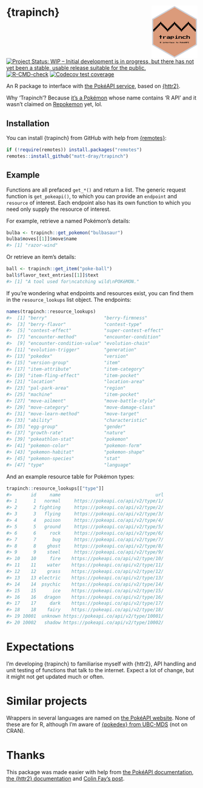
<!-- README.md is generated from README.Rmd. Please edit that file -->

# {trapinch} <img src="man/figures/logo.png" align="right" height="138" />

<!-- badges: start -->

[![Project Status: WIP – Initial development is in progress, but there
has not yet been a stable, usable release suitable for the
public.](https://www.repostatus.org/badges/latest/wip.svg)](https://www.repostatus.org/#wip)
[![R-CMD-check](https://github.com/matt-dray/trapinch/workflows/R-CMD-check/badge.svg)](https://github.com/matt-dray/trapinch/actions)
[![Codecov test
coverage](https://codecov.io/gh/matt-dray/trapinch/branch/main/graph/badge.svg)](https://app.codecov.io/gh/matt-dray/trapinch?branch=main)
<!-- badges: end -->

An R package to interface with [the PokéAPI
service](https://pokeapi.co/), based on
[{httr2}](https://httr2.r-lib.org/).

Why ‘Trapinch’? Because [it’s a
Pokémon](https://bulbapedia.bulbagarden.net/wiki/Trapinch_(Pok%C3%A9mon))
whose name contains ‘R API’ and it wasn’t claimed on
[Repokemon](https://cheeaun.github.io/repokemon/) yet, lol.

## Installation

You can install {trapinch} from GitHub with help from
[{remotes}](https://remotes.r-lib.org/):

``` r
if (!require(remotes)) install.packages("remotes")
remotes::install_github("matt-dray/trapinch")
```

## Example

Functions are all prefaced `get_*()` and return a list. The generic
request function is `get_pokeapi()`, to which you can provide an
`endpoint` and `resource` of interest. Each endpoint also has its own
function to which you need only supply the resource of interest.

For example, retrieve a named Pokémon’s details:

``` r
bulba <- trapinch::get_pokemon("bulbasaur")
bulba$moves[[1]]$move$name
#> [1] "razor-wind"
```

Or retrieve an item’s details:

``` r
ball <- trapinch::get_item("poke-ball")
ball$flavor_text_entries[[1]]$text
#> [1] "A tool used for\ncatching wild\nPOKéMON."
```

If you’re wondering what endpoints and resources exist, you can find
them in the `resource_lookups` list object. The endpoints:

``` r
names(trapinch::resource_lookups)
#>  [1] "berry"                     "berry-firmness"           
#>  [3] "berry-flavor"              "contest-type"             
#>  [5] "contest-effect"            "super-contest-effect"     
#>  [7] "encounter-method"          "encounter-condition"      
#>  [9] "encounter-condition-value" "evolution-chain"          
#> [11] "evolution-trigger"         "generation"               
#> [13] "pokedex"                   "version"                  
#> [15] "version-group"             "item"                     
#> [17] "item-attribute"            "item-category"            
#> [19] "item-fling-effect"         "item-pocket"              
#> [21] "location"                  "location-area"            
#> [23] "pal-park-area"             "region"                   
#> [25] "machine"                   "item-pocket"              
#> [27] "move-ailment"              "move-battle-style"        
#> [29] "move-category"             "move-damage-class"        
#> [31] "move-learn-method"         "move-target"              
#> [33] "ability"                   "characteristic"           
#> [35] "egg-group"                 "gender"                   
#> [37] "growth-rate"               "nature"                   
#> [39] "pokeathlon-stat"           "pokemon"                  
#> [41] "pokemon-color"             "pokemon-form"             
#> [43] "pokemon-habitat"           "pokemon-shape"            
#> [45] "pokemon-species"           "stat"                     
#> [47] "type"                      "language"
```

And an example resource table for Pokémon types:

``` r
trapinch::resource_lookups[["type"]]
#>       id     name                                   url
#> 1      1   normal     https://pokeapi.co/api/v2/type/1/
#> 2      2 fighting     https://pokeapi.co/api/v2/type/2/
#> 3      3   flying     https://pokeapi.co/api/v2/type/3/
#> 4      4   poison     https://pokeapi.co/api/v2/type/4/
#> 5      5   ground     https://pokeapi.co/api/v2/type/5/
#> 6      6     rock     https://pokeapi.co/api/v2/type/6/
#> 7      7      bug     https://pokeapi.co/api/v2/type/7/
#> 8      8    ghost     https://pokeapi.co/api/v2/type/8/
#> 9      9    steel     https://pokeapi.co/api/v2/type/9/
#> 10    10     fire    https://pokeapi.co/api/v2/type/10/
#> 11    11    water    https://pokeapi.co/api/v2/type/11/
#> 12    12    grass    https://pokeapi.co/api/v2/type/12/
#> 13    13 electric    https://pokeapi.co/api/v2/type/13/
#> 14    14  psychic    https://pokeapi.co/api/v2/type/14/
#> 15    15      ice    https://pokeapi.co/api/v2/type/15/
#> 16    16   dragon    https://pokeapi.co/api/v2/type/16/
#> 17    17     dark    https://pokeapi.co/api/v2/type/17/
#> 18    18    fairy    https://pokeapi.co/api/v2/type/18/
#> 19 10001  unknown https://pokeapi.co/api/v2/type/10001/
#> 20 10002   shadow https://pokeapi.co/api/v2/type/10002/
```

# Expectations

I’m developing {trapinch} to familiarise myself with {httr2}, API
handling and unit testing of functions that talk to the internet. Expect
a lot of change, but it might not get updated much or often.

# Similar projects

Wrappers in several languages are named on [the PokéAPI
website](https://pokeapi.co/docs/v2#wrap). None of these are for R,
although I’m aware of [{pokedex} from
UBC-MDS](https://github.com/UBC-MDS/pokedex) (not on CRAN).

# Thanks

This package was made easier with help from [the PokéAPI
documentation](https://pokeapi.co/docs/v2), [the {httr2}
documentation](https://httr2.r-lib.org/index.html) and [Colin Fay’s
post](https://colinfay.me/build-api-wrapper-package-r/).
